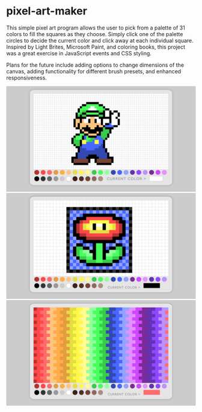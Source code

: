 # pixel-art-maker

This simple pixel art program allows the user to pick from a palette of 31 colors to fill the squares as they choose. Simply click one of the palette circles to decide the current color and click away at each individual square. Inspired by Light Brites, Microsoft Paint, and coloring books, this project was a great exercise in JavaScript events and CSS styling.

Plans for the future include adding options to change dimensions of the canvas, adding functionality for different brush presets, and enhanced responsiveness.

<img src="Luigi.png" />

<img src="fireFlower.png" />

<img src="pixels.png" />
